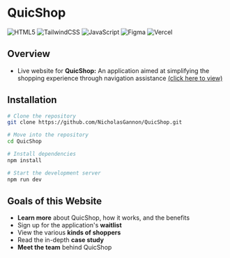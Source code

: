 # QuicShop

![HTML5](https://img.shields.io/badge/html5-%23E34F26.svg?style=for-the-badge&logo=html5&logoColor=white)
![TailwindCSS](https://img.shields.io/badge/tailwindcss-%2338B2AC.svg?style=for-the-badge&logo=tailwind-css&logoColor=white)
![JavaScript](https://img.shields.io/badge/javascript-%23323330.svg?style=for-the-badge&logo=javascript&logoColor=%23F7DF1E)
![Figma](https://img.shields.io/badge/figma-%23F24E1E.svg?style=for-the-badge&logo=figma&logoColor=white&color=blue)
![Vercel](https://img.shields.io/badge/vercel-%23000000.svg?style=for-the-badge&logo=vercel&logoColor=white)

## Overview
- Live website for **QuicShop:** An application aimed at simplifying the shopping experience through navigation assistance [(click here to view)](https://quicshop.io/)

## Installation
```bash
# Clone the repository
git clone https://github.com/NicholasGannon/QuicShop.git

# Move into the repository
cd QuicShop

# Install dependencies
npm install

# Start the development server
npm run dev
```

## Goals of this Website
- **Learn more** about QuicShop, how it works, and the benefits
- Sign up for the application's **waitlist**
- View the various **kinds of shoppers**
- Read the in-depth **case study**
- **Meet the team** behind QuicShop
